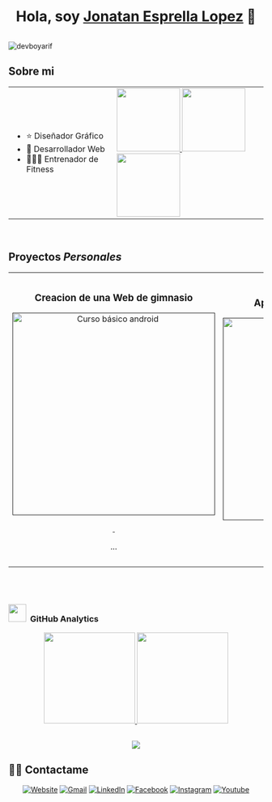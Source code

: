 <div align="center">
<h1 align="center">Hola, soy <a href="">Jonatan Esprella Lopez</a> 👋</h1>
</div>
<img src="">

<p align="left"> <img src="https://komarev.com/ghpvc/?username=jonatan-esprella-lopez&label=Profile%20views&color=0e75b6&style=flat" alt="devboyarif" /> </p>

## Sobre mi

<table align="center">
  <tr>
    <td valign="center">
      <ul> 
        <li>⭐ Diseñador Gráfico</li>
        <li>📲 Desarrollador Web</li>
        <li>🏋🏻‍♀️ Entrenador de Fitness</li>
      </ul>
    </td>
    <td valign="center">
	    <a href="https://jonatanesprella.site/" target="_blank">
      		<img  src="https://encrypted-tbn0.gstatic.com/images?q=tbn:ANd9GcS0mo1-1RPPCSd54lH3fcOeOWM1wRHxEZ3C1A&s" width="125px"/>    
	    </a>
	    <a href="https://jonatanesprella.site/" target="_blank">
      		<img  src="https://encrypted-tbn0.gstatic.com/images?q=tbn:ANd9GcS0mo1-1RPPCSd54lH3fcOeOWM1wRHxEZ3C1A&s" width="125px"/>    
	    </a>
	    <a href="https://jonatanesprella.site/" target="_blank">
      		<img  src="https://encrypted-tbn0.gstatic.com/images?q=tbn:ANd9GcS0mo1-1RPPCSd54lH3fcOeOWM1wRHxEZ3C1A&s" width="125px"/>    
	    </a>
    </td>
  </tr>
</table>

<br>

## Proyectos *Personales*
<table>
<tr>
<td width="50%">
	
<h3 align="center">Creacion de una Web de gimnasio</h3>
<div align="center">
<a href="" target="_blank"><img src="" width="400" alt="Curso básico android"></a>
<p>
<a href="" target="_blank">
<img src="">
</a>
<a href="" target="_blank">
<img src="">
</a>
</p>
<p>...</p>
</div>
                                                                                      
</td>

<td width="50%">
               <br>
<h3 align="center">Aplicacion de cursos virtuales</h3>
<div align="center">                                       
<a href="" target="_blank"><img src="" width="400" alt="Cursos virtuales"></a>
<br>
<p>
<a href="" target="_blank">
<img src="">
</a>
<a href="" target="_blank">
<img src="">
</a>
</p>
</p>...</p>
</div>                                                             
</table>                                                                                 
</div>
<br>
                                                                                
</div>
<br>

### <img src="https://media.giphy.com/media/iY8CRBdQXODJSCERIr/giphy.gif" width="35"> &nbsp;GitHub Analytics

<p align="center">
  <a href="https://github.com/jonatan-esprella-lopez">
    <img height="180em" src="https://github-readme-stats-eight-theta.vercel.app/api?username=jonatan-esprella-lopez&show_icons=true&theme=algolia&include_all_commits=true&count_private=true"/>
    <img height="180em" src="https://github-readme-stats-eight-theta.vercel.app/api/top-langs/?username=jonatan-esprella-lopez&layout=compact&langs_count=8&theme=algolia"/>
  </a>
</p>

<br>

<section align="center">
  <img src="https://github-profile-trophy.vercel.app/?username=jonatan-esprella-lopez&theme=juicyfresh&no-bg=true" />
</section>

## 🙋‍♀️ Contactame
<p align="center">
  <a href="https://jonatanesprella.site/"><img src="https://img.icons8.com/bubbles/50/000000/web.png" alt="Website"/></a>
	<a href=""><img src="https://img.icons8.com/bubbles/50/000000/gmail.png" alt="Gmail"/></a>
	<a href="https://www.linkedin.com/in/jonatan-esprella-9320b71ab/"><img src="https://img.icons8.com/bubbles/50/000000/linkedin.png" alt="LinkedIn"/></a>
	<a href="https://www.facebook.com/aminadabjonatan.esprellalopez"><img src="https://img.icons8.com/bubbles/50/000000/facebook-new.png" alt="Facebook"/></a>
	<a href="https://www.instagram.com/aminadab.esprella/"><img src="https://img.icons8.com/bubbles/50/000000/instagram.png" alt="Instagram"/></a>
	<a href="https://www.youtube.com/channel/UCFM_SzHkfgsC9wxvBh4MLhg"><img src="https://img.icons8.com/bubbles/50/000000/youtube.png" alt="Youtube"/></a>
	
</p>
